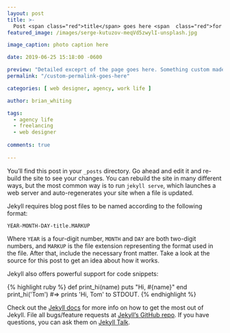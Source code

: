 ```yaml
---
layout: post
title: >-
  Post <span class="red">title</span> goes here <span  class="red">for view</span>
featured_image: /images/serge-kutuzov-meqVd5zwylI-unsplash.jpg

image_caption: photo caption here

date: 2019-06-25 15:18:00 -0600

preview: "Detailed exceprt of the page goes here. Something custom made so that it will be good for SEO purposes."
permalink: "/custom-permalink-goes-here"

categories: [ web designer, agency, work life ]

author: brian_whiting

tags:
  - agency life
  - freelancing
  - web designer
  
comments: true
  
---
```


You’ll find this post in your `_posts` directory. Go ahead and edit it and re-build the site to see your changes. You can rebuild the site in many different ways, but the most common way is to run `jekyll serve`, which launches a web server and auto-regenerates your site when a file is updated.

Jekyll requires blog post files to be named according to the following format:

`YEAR-MONTH-DAY-title.MARKUP`

Where `YEAR` is a four-digit number, `MONTH` and `DAY` are both two-digit numbers, and `MARKUP` is the file extension representing the format used in the file. After that, include the necessary front matter. Take a look at the source for this post to get an idea about how it works.

Jekyll also offers powerful support for code snippets:

{% highlight ruby %}
def print_hi(name)
  puts "Hi, #{name}"
end
print_hi('Tom')
#=> prints 'Hi, Tom' to STDOUT.
{% endhighlight %}

Check out the [Jekyll docs][jekyll-docs] for more info on how to get the most out of Jekyll. File all bugs/feature requests at [Jekyll’s GitHub repo][jekyll-gh]. If you have questions, you can ask them on [Jekyll Talk][jekyll-talk].

[jekyll-docs]: https://jekyllrb.com/docs/home
[jekyll-gh]:   https://github.com/jekyll/jekyll
[jekyll-talk]: https://talk.jekyllrb.com/
